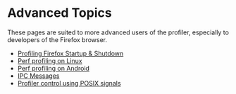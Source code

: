 # Advanced Topics

These pages are suited to more advanced users of the profiler, especially to
developers of the Firefox browser.

* [Profiling Firefox Startup & Shutdown](./guide-startup-shutdown.md)
* [Perf profiling on Linux](./guide-perf-profiling.md)
* [Perf profiling on Android](./guide-android-profiling.md)
* [IPC Messages](./ipc-messages.md)
* [Profiler control using POSIX signals](./async-posix-signal-control.md)